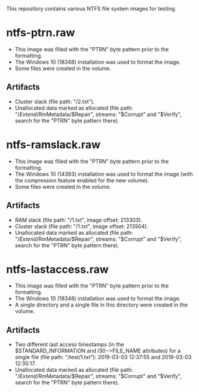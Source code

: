 This repository contains various NTFS file system images for testing.

# ntfs-ptrn.raw

* This image was filled with the "PTRN" byte pattern prior to the formatting.
* The Windows 10 (18348) installation was used to format the image.
* Some files were created in the volume.

## Artifacts
* Cluster slack (file path: "/2.txt").
* Unallocated data marked as allocated (file path: "/$Extend/$RmMetadata/$Repair", streams: "$Corrupt" and "$Verify", search for the "PTRN" byte pattern there).

# ntfs-ramslack.raw

* This image was filled with the "PTRN" byte pattern prior to the formatting.
* The Windows 10 (14393) installation was used to format the image (with the compression feature enabled for the new volume).
* Some files were created in the volume.

## Artifacts
* RAM slack (file path: "/1.txt", image offset: 213303).
* Cluster slack (file path: "/1.txt", image offset: 213504).
* Unallocated data marked as allocated (file path: "/$Extend/$RmMetadata/$Repair", streams: "$Corrupt" and "$Verify", search for the "PTRN" byte pattern there).

# ntfs-lastaccess.raw

* This image was filled with the "PTRN" byte pattern prior to the formatting.
* The Windows 10 (18348) installation was used to format the image.
* A single directory and a single file in this directory were created in the volume.

## Artifacts
* Two different last access timestamps (in the $STANDARD_INFORMATION and $I30->$FILE_NAME attributes) for a single file (file path: "/test/1.txt"): 2019-03-03 12:37:55 and 2019-03-03 12:35:17.
* Unallocated data marked as allocated (file path: "/$Extend/$RmMetadata/$Repair", streams: "$Corrupt" and "$Verify", search for the "PTRN" byte pattern there).
